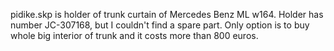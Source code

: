 pidike.skp is holder of trunk curtain of Mercedes Benz ML w164.
 Holder has number JC-307168, but I couldn't find a spare part.
 Only option is to buy whole big interior of trunk and it costs more than 800 euros.
